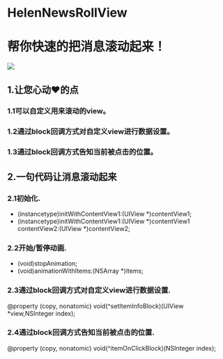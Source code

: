 # HelenNewsRollView
帮你快速的把消息滚动起来！
==================================================
![](https://github.com/helenluo/RollView/HelenNewsRollView/Assets.xcassets/xiaoguo.imageset/xiaoguo.png)

1.让您心动❤️的点
---------------------------------------------
### 1.1可以自定义用来滚动的view。<br> 
### 1.2通过block回调方式对自定义view进行数据设置。<br>
### 1.3通过block回调方式告知当前被点击的位置。<br>

2.一句代码让消息滚动起来
--------------------------------------------------
### 2.1初始化.<br>
- (instancetype)initWithContentView1:(UIView *)contentView1;
- (instancetype)initWithContentView1:(UIView *)contentView1 contentView2:(UIView *)contentView2;
### 2.2开始/暂停动画.<br>
- (void)stopAnimation;
- (void)animationWithItems:(NSArray *)items;
### 2.3通过block回调方式对自定义view进行数据设置.<br>
@property (copy, nonatomic) void(^setItemInfoBlock)(UIView *view,NSInteger index);
### 2.4通过block回调方式告知当前被点击的位置.<br>
@property (copy, nonatomic) void(^itemOnClickBlock)(NSInteger index); 

